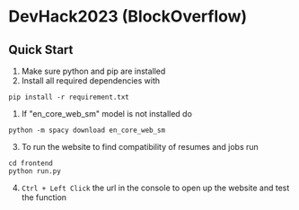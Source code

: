 # DevHack2023 (BlockOverflow)

## Quick Start
1. Make sure python and pip are installed
2. Install all required dependencies with 
```shell
pip install -r requirement.txt
```
1. If "en_core_web_sm" model is not installed do 
```shell
python -m spacy download en_core_web_sm
```
3. To run the website to find compatibility of resumes and jobs run
```shell
cd frontend
python run.py
```
4. `Ctrl + Left Click` the url in the console to open up the website and test the function